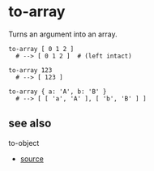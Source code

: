 
# to-array

Turns an argument into an array.

```
to-array [ 0 1 2 ]
  # --> [ 0 1 2 ]  # (left intact)

to-array 123
  # --> [ 123 ]

to-array { a: 'A', b: 'B' }
  # --> [ [ 'a', 'A' ], [ 'b', 'B' ] ]
```

## see also

to-object


* [source](https://github.com/floraison/flor/tree/master/lib/flor/pcore/to_array.rb)

